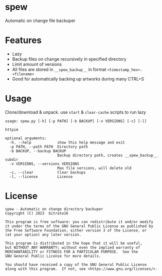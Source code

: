 # spew
Automatic on change file backuper

# Features
* Lazy
* Backup files on change recursively in specified directory
* Limit amount of versions
* All files are stored in `__spew_backup__` in format `<timestamp_hex>.<filename>`
* Good for automatically backing up artworks during many CTRL+S

# Usage
Clone/download & unpack. use `start` & `clear-cache` scripts to run lazy

```
usage: spew.py [-h] [-p PATH] [-b BACKUP] [-v VERSIONS] [-c] [-l]

httpim

optional arguments:
  -h, --help            show this help message and exit
  -p PATH, --path PATH  Directory path
  -b BACKUP, --backup BACKUP
                        Backup directory path, creates __spew_backup__ subdir
  -v VERSIONS, --versions VERSIONS
                        Max file versions, will delete old
  -c, --clear           Clear backups
  -l, --license         License
```

# License
```
spew - Automatic on change directory backuper
Copyright (C) 2023  bitrate16

This program is free software: you can redistribute it and/or modify
it under the terms of the GNU General Public License as published by
the Free Software Foundation, either version 3 of the License, or
(at your option) any later version.

This program is distributed in the hope that it will be useful,
but WITHOUT ANY WARRANTY; without even the implied warranty of
MERCHANTABILITY or FITNESS FOR A PARTICULAR PURPOSE.  See the
GNU General Public License for more details.

You should have received a copy of the GNU General Public License
along with this program.  If not, see <https://www.gnu.org/licenses/>.
```
